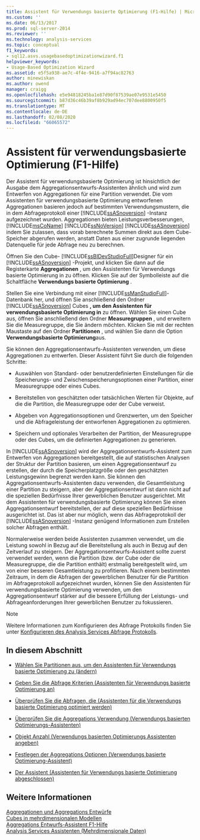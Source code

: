 ```yaml
---
title: Assistent für Verwendungs basierte Optimierung (F1-Hilfe) | Microsoft-Dokumentation
ms.custom: ''
ms.date: 06/13/2017
ms.prod: sql-server-2014
ms.reviewer: ''
ms.technology: analysis-services
ms.topic: conceptual
f1_keywords:
- sql12.asvs.usagebasedoptimizationwizard.f1
helpviewer_keywords:
- Usage-Based Optimization Wizard
ms.assetid: e5f5a938-ae7c-4f4e-9416-a7f94ac82763
author: minewiskan
ms.author: owend
manager: craigg
ms.openlocfilehash: e5e94818245ba1e87d90f87539ae07e9531e5450
ms.sourcegitcommit: b87d36c46b39af8b929ad94ec707dee8800950f5
ms.translationtype: MT
ms.contentlocale: de-DE
ms.lasthandoff: 02/08/2020
ms.locfileid: "66065572"
---
```

# <a name="usage-based-optimization-wizard-f1-help"></a>Assistent für verwendungsbasierte Optimierung (F1-Hilfe)
  Der Assistent für verwendungsbasierte Optimierung ist hinsichtlich der Ausgabe dem Aggregationsentwurfs-Assistenten ähnlich und wird zum Entwerfen von Aggregationen für eine Partition verwendet. Die vom Assistenten für verwendungsbasierte Optimierung entworfenen Aggregationen basieren jedoch auf bestimmten Verwendungsmustern, die in dem Abfrageprotokoll einer [!INCLUDE[ssASnoversion](../includes/ssasnoversion-md.md)] -Instanz aufgezeichnet wurden. Aggregationen bieten Leistungsverbesserungen, [!INCLUDE[msCoName](../includes/msconame-md.md)] [!INCLUDE[ssNoVersion](../includes/ssnoversion-md.md)] [!INCLUDE[ssASnoversion](../includes/ssasnoversion-md.md)] indem Sie zulassen, dass vorab berechnete Summen direkt aus dem Cube-Speicher abgerufen werden, anstatt Daten aus einer zugrunde liegenden Datenquelle für jede Abfrage neu zu berechnen.  
  
 Öffnen Sie den Cube- [!INCLUDE[ssBIDevStudioFull](../includes/ssbidevstudiofull-md.md)]Designer für ein [!INCLUDE[ssASnoversion](../includes/ssasnoversion-md.md)] -Projekt, und klicken Sie dann auf die Registerkarte **Aggregationen** , um den Assistenten für Verwendungs basierte Optimierung in zu öffnen. Klicken Sie auf der Symbolleiste auf die Schaltfläche **Verwendungs basierte Optimierung** .  
  
 Stellen Sie eine Verbindung mit einer [!INCLUDE[ssManStudioFull](../includes/ssmanstudiofull-md.md)]-Datenbank her, und öffnen Sie anschließend den Ordner [!INCLUDE[ssASnoversion](../includes/ssasnoversion-md.md)] Cubes **, um den Assistenten für verwendungsbasierte Optimierung in** zu öffnen. Wählen Sie einen Cube aus, öffnen Sie anschließend den Ordner **Measuregruppen** , und erweitern Sie die Measuregruppe, die Sie ändern möchten. Klicken Sie mit der rechten Maustaste auf den Ordner **Partitionen** , und wählen Sie dann die Option **Verwendungsbasierte Optimierung**aus.  
  
 Sie können den Aggregationsentwurfs-Assistenten verwenden, um diese Aggregationen zu entwerfen. Dieser Assistent führt Sie durch die folgenden Schritte:  
  
-   Auswählen von Standard- oder benutzerdefinierten Einstellungen für die Speicherungs- und Zwischenspeicherungsoptionen einer Partition, einer Measuregruppe oder eines Cubes.  
  
-   Bereitstellen von geschätzten oder tatsächlichen Werten für Objekte, auf die die Partition, die Measuregruppe oder der Cube verweist.  
  
-   Abgeben von Aggregationsoptionen und Grenzwerten, um den Speicher und die Abfrageleistung der entworfenen Aggregationen zu optimieren.  
  
-   Speichern und optionales Verarbeiten der Partition, der Measuregruppe oder des Cubes, um die definierten Aggregationen zu generieren.  
  
 In [!INCLUDE[ssASnoversion](../includes/ssasnoversion-md.md)] wird der Aggregationsentwurfs-Assistent zum Entwerfen von Aggregationen bereitgestellt, die auf statistischen Analysen der Struktur der Partition basieren, um einen Aggregationsentwurf zu erstellen, der durch die Speicherplatzgröße oder den geschätzten Leistungsgewinn begrenzt werden kann. Sie können den Aggregationsentwurfs-Assistenten dazu verwenden, die Gesamtleistung einer Partition zu steigern, aber der Aggregationsentwurf ist dann nicht auf die speziellen Bedürfnisse Ihrer gewerblichen Benutzer ausgerichtet. Mit dem Assistenten für verwendungsbasierte Optimierung können Sie einen Aggregationsentwurf bereitstellen, der auf diese speziellen Bedürfnisse ausgerichtet ist. Das ist aber nur möglich, wenn das Abfrageprotokoll der [!INCLUDE[ssASnoversion](../includes/ssasnoversion-md.md)] -Instanz genügend Informationen zum Erstellen solcher Abfragen enthält.  
  
 Normalerweise werden beide Assistenten zusammen verwendet, um die Leistung sowohl in Bezug auf die Bereitstellung als auch in Bezug auf den Zeitverlauf zu steigern. Der Aggregationsentwurfs-Assistent sollte zuerst verwendet werden, wenn die Partition (bzw. der Cube oder die Measuregruppe, die die Partition enthält) erstmalig bereitgestellt wird, um von einer besseren Gesamtleistung zu profitieren. Nach einem bestimmten Zeitraum, in dem die Abfragen der gewerblichen Benutzer für die Partition im Abfrageprotokoll aufgezeichnet wurden, können Sie den Assistenten für verwendungsbasierte Optimierung verwenden, um den Aggregationsentwurf stärker auf die bessere Erfüllung der Leistungs- und Abfrageanforderungen Ihrer gewerblichen Benutzer zu fokussieren.  
  
> [!NOTE]  
>  Weitere Informationen zum Konfigurieren des Abfrage Protokolls finden Sie unter [Konfigurieren des Analysis Services Abfrage Protokolls](instances/log-operations-in-analysis-services.md?view=sql-server-2014#bkmk_querylog).  
  
## <a name="in-this-section"></a>In diesem Abschnitt  
  
-   [Wählen Sie Partitionen aus, um den Assistenten für Verwendungs basierte Optimierung zu &#40;ändern&#41;](select-partitions-to-modify-usage-based-optimization-wizard.md)  
  
-   [Geben Sie die Abfrage Kriterien &#40;Assistenten für Verwendungs basierte Optimierung an&#41;](specify-query-criteria-usage-based-optimization-wizard.md)  
  
-   [Überprüfen Sie die Abfragen, die &#40;Assistenten für die Verwendungs basierte Optimierung optimiert werden&#41;](review-the-queries-that-will-be-optimized-usage-based-optimization-wizard.md)  
  
-   [Überprüfen Sie die Aggregations Verwendung &#40;Verwendungs basierten Optimierungs-Assistenten&#41;](review-aggregation-usage-usage-based-optimiation-wizard.md)  
  
-   [Objekt Anzahl &#40;Verwendungs basierten Optimierungs Assistenten angeben&#41;](specify-object-counts-usage-based-optimization-wizard.md)  
  
-   [Festlegen der Aggregations Optionen &#40;Verwendungs basierte Optimierung-Assistent&#41;](set-aggregation-options-usage-based-optimization-wizard.md)  
  
-   [Der Assistent &#40;Assistenten für Verwendungs basierte Optimierung abgeschlossen&#41;](completing-the-wizard-usage-based-optimization-wizard.md)  
  
## <a name="see-also"></a>Weitere Informationen  
 [Aggregationen und Aggregations Entwürfe](multidimensional-models-olap-logical-cube-objects/aggregations-and-aggregation-designs.md)   
 [Cubes in mehrdimensionalen Modellen](multidimensional-models/cubes-in-multidimensional-models.md)   
 [Aggregations Entwurfs-Assistent F1-Hilfe](aggregation-design-wizard-f1-help.md)   
 [Analysis Services Assistenten &#40;Mehrdimensionale Daten&#41;](analysis-services-wizards-multidimensional-data.md)  
  
  
